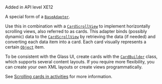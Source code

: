 Added in API level XE12

A special form of a [`BaseAdapter`](http://developer.android.com/reference/android/widget/BaseAdapter.html).

Use this in combination with a [`CardScrollView`](CardScrollView) to implement horizontally scrolling views, also referred to as cards. This adapter binds (possibly dynamic) data to the [`CardScrollView`](CardScrollView) by retrieving the data (if needed) and converting each data item into a card. Each card visually represents a certain [`Object`](http://developer.android.com/reference/java/lang/Object.html) item.

To be consistent with the Glass UI, create cards with the [`CardBuilder`](CardBuilder) class, which supports several content layouts. If you require more flexibility, you can create your own XML layouts or create views programmatically.

See [Scrolling cards in activities](https://developers.google.com/glass/develop/gdk/card-scroller#scrolling_cards_in_activities) for more information.